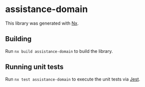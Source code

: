 # assistance-domain

This library was generated with [Nx](https://nx.dev).

## Building

Run `nx build assistance-domain` to build the library.

## Running unit tests

Run `nx test assistance-domain` to execute the unit tests via [Jest](https://jestjs.io).
